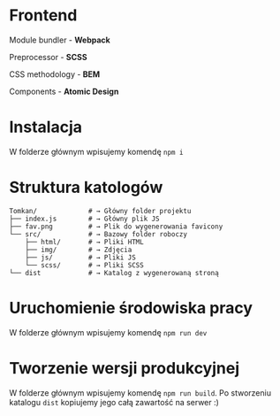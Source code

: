 # Frontend

Module bundler - **Webpack**

Preprocessor - **SCSS**

CSS methodology - **BEM**

Components - **Atomic Design**

# Instalacja

W folderze głównym wpisujemy komendę `npm i`

# Struktura katologów

```
Tomkan/             # → Główny folder projektu
├── index.js        # → Główny plik JS
├── fav.png         # → Plik do wygenerowania favicony
└── src/            # → Bazowy folder roboczy
    ├── html/       # → Pliki HTML
    ├── img/        # → Zdjęcia
    ├── js/         # → Pliki JS
    └── scss/       # → Pliki SCSS
└── dist            # → Katalog z wygenerowaną stroną
```

# Uruchomienie środowiska pracy

W folderze głównym wpisujemy komendę `npm run dev`

# Tworzenie wersji produkcyjnej

W folderze głównym wpisujemy komendę `npm run build`. Po stworzeniu katalogu `dist` kopiujemy jego całą zawartość na serwer :)
